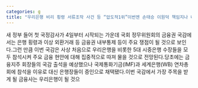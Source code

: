 ```yaml
---
categories: g
title: "우리은행 비리 횡령 서류조작 사건 등 “압도적1위”이번엔 손태승 이원덕 책임지나 내부통제 ‘불통’ 심각"
---
```

새 정부 들어 첫 국정감사가 4일부터 시작되는 가운데 국회 정무위원회의 금융권 국감에서는 은행 횡령과 이상 외환거래 등 금융권 내부통제 등이 주요 쟁점이 될 것으로 보인다.그런 만큼 이번 국감은 사상 처음으로 우리은행을 비롯한 5대 시중은행 수장들을 모두 참석시켜 주요 금융 현안에 대해 집중적으로 따져 물을 것으로 전망된다.당초에는 금융지주 회장들의 국감 출석을 예상했으나 국제통화기금(IMF)과 세계은행(WB) 연차총회에 참석을 이유로 대신 은행장들이 증인으로 채택됐다.이번 국감에서 가장 주목을 받게 될 금융사는 우리은행이 될 것으